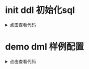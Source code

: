 # init ddl 初始化sql

<details>
<summary>点击查看代码</summary>
<pre>
<code>
CREATE TABLE `action` (
                          `id` bigint(20) DEFAULT NULL,
                          `name` varchar(255) COLLATE utf8mb4_unicode_ci NOT NULL DEFAULT '',
                          `cid` bigint(20) NOT NULL DEFAULT '0' COMMENT '组件id',
                          `version` int(11) NOT NULL DEFAULT '0',
                          `is_active` tinyint(1) NOT NULL DEFAULT '0',
                          `is_del` tinyint(1) NOT NULL DEFAULT '0'
) ENGINE=InnoDB DEFAULT CHARSET=utf8mb4 COLLATE=utf8mb4_unicode_ci COMMENT='动作';

CREATE TABLE `action_log` (
`id` bigint(20) NOT NULL AUTO_INCREMENT,
`core_id` bigint(20) NOT NULL DEFAULT '0' COMMENT '限界id',
`run_log_id` bigint(20) NOT NULL DEFAULT '0' COMMENT 'log id',
`cid` bigint(20) NOT NULL DEFAULT '0' COMMENT '组件id',
`status` int(11) NOT NULL DEFAULT '0',
`fail_num` int(11) NOT NULL DEFAULT '0',
`fail_reason` varchar(255) COLLATE utf8mb4_unicode_ci NOT NULL DEFAULT '',
`version` int(11) NOT NULL DEFAULT '0',
PRIMARY KEY (`id`)
) ENGINE=InnoDB DEFAULT CHARSET=utf8mb4 COLLATE=utf8mb4_unicode_ci;

CREATE TABLE `common_config` (
`id` bigint(20) NOT NULL AUTO_INCREMENT,
`group` varchar(255) NOT NULL DEFAULT '',
`key` varchar(128) COLLATE utf8mb4_unicode_ci DEFAULT NULL,
`value` varchar(2000) COLLATE utf8mb4_unicode_ci NOT NULL DEFAULT '',
`sort` int(11) NOT NULL DEFAULT '0',
PRIMARY KEY (`id`),
KEY `idx_key` (`group`,`key`)
) ENGINE=InnoDB DEFAULT CHARSET=utf8mb4 COLLATE=utf8mb4_unicode_ci;

CREATE TABLE `common_text` (
`id` bigint(20) NOT NULL AUTO_INCREMENT,
`fid` bigint(20) NOT NULL DEFAULT '0' COMMENT '关联表主键',
`text` varchar(5000) COLLATE utf8mb4_unicode_ci NOT NULL DEFAULT '' COMMENT '文本',
`type` int(11) NOT NULL DEFAULT '0' COMMENT '文本类型',
PRIMARY KEY (`id`),
KEY `idx_fid` (`fid`)
) ENGINE=InnoDB DEFAULT CHARSET=utf8mb4 COLLATE=utf8mb4_unicode_ci COMMENT='大字段存储';

CREATE TABLE `component` (
`id` bigint(20) DEFAULT NULL,
`name` varchar(255) COLLATE utf8mb4_unicode_ci NOT NULL DEFAULT '',
`data_source_id` bigint(20) NOT NULL DEFAULT '0',
`data_source_type` int(11) NOT NULL DEFAULT '0',
`version` int(11) NOT NULL DEFAULT '0',
`is_active` tinyint(1) NOT NULL DEFAULT '0',
`is_del` tinyint(1) NOT NULL DEFAULT '0'
) ENGINE=InnoDB DEFAULT CHARSET=utf8mb4 COLLATE=utf8mb4_unicode_ci COMMENT='组件';

CREATE TABLE `component_text` (
`id` bigint(20) NOT NULL AUTO_INCREMENT,
`fid` bigint(20) NOT NULL DEFAULT '0' COMMENT '关联表主键',
`text` varchar(5000) COLLATE utf8mb4_unicode_ci NOT NULL DEFAULT '' COMMENT '文本',
`type` int(11) NOT NULL DEFAULT '0' COMMENT '文本类型',
PRIMARY KEY (`id`),
KEY `idx_fid` (`fid`)
) ENGINE=InnoDB DEFAULT CHARSET=utf8mb4 COLLATE=utf8mb4_unicode_ci COMMENT='大字段存储';

CREATE TABLE `data_source` (
`id` bigint(20) NOT NULL AUTO_INCREMENT,
`name` varchar(255) COLLATE utf8mb4_unicode_ci NOT NULL DEFAULT '',
`type` int(11) NOT NULL DEFAULT '0' COMMENT '类型 1数据库 2 dubbo',
`version` int(11) NOT NULL DEFAULT '0',
`is_active` tinyint(1) NOT NULL DEFAULT '0',
PRIMARY KEY (`id`)
) ENGINE=InnoDB DEFAULT CHARSET=utf8mb4 COLLATE=utf8mb4_unicode_ci COMMENT='数据源';

CREATE TABLE `fixed_num_allotter_log` (
`id` bigint(20) NOT NULL AUTO_INCREMENT,
`uid` varchar(100) COLLATE utf8mb4_unicode_ci DEFAULT '',
`busi_date` date NOT NULL,
`core_id` bigint(20) NOT NULL DEFAULT '0',
`rid` bigint(20) NOT NULL DEFAULT '0' COMMENT '规则模版id',
`target_id` bigint(20) NOT NULL DEFAULT '0',
`ref_total` decimal(20,2) NOT NULL DEFAULT '0.00',
`num` bigint(20) NOT NULL DEFAULT '0',
PRIMARY KEY (`id`),
UNIQUE KEY `uniq_one` (`uid`)
) ENGINE=InnoDB DEFAULT CHARSET=utf8mb4 COLLATE=utf8mb4_unicode_ci;

CREATE TABLE `ratio_allotter_log` (
`id` bigint(20) NOT NULL AUTO_INCREMENT,
`uid` varchar(100) COLLATE utf8mb4_unicode_ci DEFAULT '',
`busi_date` date NOT NULL,
`core_id` bigint(20) NOT NULL DEFAULT '0',
`rid` bigint(20) NOT NULL DEFAULT '0' COMMENT '规则模版id',
`target_id` bigint(20) NOT NULL DEFAULT '0',
`ref_total` decimal(20,2) NOT NULL DEFAULT '0.00',
`num` bigint(20) NOT NULL DEFAULT '0',
PRIMARY KEY (`id`),
UNIQUE KEY `uniq_one` (`uid`)
) ENGINE=InnoDB DEFAULT CHARSET=utf8mb4 COLLATE=utf8mb4_unicode_ci;

CREATE TABLE `rule_core` (
`id` bigint(20) NOT NULL AUTO_INCREMENT,
`domain` int(11) NOT NULL DEFAULT '0' COMMENT '域',
`action_id` bigint(20) NOT NULL DEFAULT '0' COMMENT '动作',
`busi_code` varchar(64) COLLATE utf8mb4_unicode_ci NOT NULL DEFAULT '' COMMENT '业务编码',
`version` bigint(20) NOT NULL DEFAULT '0',
PRIMARY KEY (`id`),
UNIQUE KEY `uniq_one` (`domain`,`action_id`,`busi_code`)
) ENGINE=InnoDB DEFAULT CHARSET=utf8mb4 COLLATE=utf8mb4_unicode_ci COMMENT='规则';

CREATE TABLE `rule_template` (
`id` bigint(20) NOT NULL AUTO_INCREMENT,
`domain` int(11) NOT NULL DEFAULT '0' COMMENT '域',
`name` varchar(200) COLLATE utf8mb4_unicode_ci NOT NULL DEFAULT '' COMMENT '规则模版名称',
`comment` varchar(255) COLLATE utf8mb4_unicode_ci NOT NULL DEFAULT '' COMMENT '描述',
`action_id` bigint(20) NOT NULL DEFAULT '0' COMMENT '动作',
`cron` varchar(500) COLLATE utf8mb4_unicode_ci NOT NULL DEFAULT '' COMMENT 'cron时间表达式',
`allocation_model` int(11) NOT NULL DEFAULT '0' COMMENT '分配算法:1固定数量2比例',
`is_active` tinyint(1) NOT NULL DEFAULT '1' COMMENT '0未启用 1启用',
`version` int(11) NOT NULL DEFAULT '0',
`org_id` bigint(20) NOT NULL DEFAULT '0',
`create_time` datetime DEFAULT NULL,
`update_time` datetime DEFAULT NULL,
`is_del` tinyint(1) NOT NULL DEFAULT '0',
`ref` varchar(255) COLLATE utf8mb4_unicode_ci NOT NULL DEFAULT '' COMMENT '蛇形算法参照物',
PRIMARY KEY (`id`)
) ENGINE=InnoDB DEFAULT CHARSET=utf8mb4 COLLATE=utf8mb4_unicode_ci COMMENT='规则模版';

CREATE TABLE `rule_template_busi` (
`id` bigint(20) NOT NULL AUTO_INCREMENT,
`tid` bigint(20) NOT NULL DEFAULT '0' COMMENT '模版id',
`busi_code` varchar(64) COLLATE utf8mb4_unicode_ci NOT NULL DEFAULT '' COMMENT '业务编码',
`version` int(11) NOT NULL DEFAULT '0',
`busi_name` varchar(64) COLLATE utf8mb4_unicode_ci NOT NULL DEFAULT '',
PRIMARY KEY (`id`),
KEY `idx_busi` (`busi_code`),
KEY `idx_tid` (`tid`)
) ENGINE=InnoDB DEFAULT CHARSET=utf8mb4 COLLATE=utf8mb4_unicode_ci COMMENT='规则模版-关联业务';

CREATE TABLE `run_core_text` (
`id` bigint(20) NOT NULL AUTO_INCREMENT,
`fid` bigint(20) NOT NULL DEFAULT '0' COMMENT '关联表主键',
`text` varchar(5000) COLLATE utf8mb4_unicode_ci NOT NULL DEFAULT '' COMMENT '文本',
`type` int(11) NOT NULL DEFAULT '0' COMMENT '文本类型',
PRIMARY KEY (`id`),
KEY `idx_fid` (`fid`)
) ENGINE=InnoDB DEFAULT CHARSET=utf8mb4 COLLATE=utf8mb4_unicode_ci COMMENT='大字段存储';

CREATE TABLE `run_log` (
`id` bigint(20) NOT NULL AUTO_INCREMENT,
`core_id` bigint(20) NOT NULL DEFAULT '0' COMMENT '限界id',
`busi_date` date NOT NULL,
`source_id` bigint(20) NOT NULL DEFAULT '0' COMMENT '源id:外部业务标识',
`target_id` bigint(20) NOT NULL DEFAULT '0',
`tid` bigint(20) NOT NULL DEFAULT '0' COMMENT '规则模版id',
`lock_status` tinyint(4) NOT NULL DEFAULT '0',
`lock_version` bigint(20) NOT NULL DEFAULT '0',
`lock_time` datetime DEFAULT NULL,
`status` int(11) NOT NULL DEFAULT '0',
`sub_status` int(11) NOT NULL DEFAULT '0',
`sub_fail_num` int(11) NOT NULL DEFAULT '0',
`sub_fail_reason` varchar(255) COLLATE utf8mb4_unicode_ci NOT NULL DEFAULT '',
`version` int(11) NOT NULL DEFAULT '0',
`action_id` bigint(20) NOT NULL DEFAULT '0',
PRIMARY KEY (`id`),
UNIQUE KEY `uniq_one` (`busi_date`,`core_id`,`source_id`)
) ENGINE=InnoDB DEFAULT CHARSET=utf8mb4 COLLATE=utf8mb4_unicode_ci;

CREATE TABLE `run_log_text` (
`id` bigint(20) NOT NULL AUTO_INCREMENT,
`type` int(11) NOT NULL DEFAULT '0',
`text` varchar(5000) COLLATE utf8mb4_unicode_ci NOT NULL DEFAULT '',
`fid` bigint(20) NOT NULL DEFAULT '0',
PRIMARY KEY (`id`)
) ENGINE=InnoDB DEFAULT CHARSET=utf8mb4 COLLATE=utf8mb4_unicode_ci COMMENT='日志大文本';


</code>
</pre>
</details>

# demo dml 样例配置
<details>
<summary>点击查看代码</summary>
<pre><code>

</code></pre>
</details>